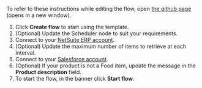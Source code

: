 To refer to these instructions while editing the flow, open [the github page](https://github.com/ot4i/app-connect-templates/blob/main/resources/markdown/Load%20NetSuite%20ERP%20products%20into%20Salesforce_instructions.md) (opens in a new window).

1. Click **Create flow** to start using the template.
1. (Optional) Update the Scheduler node to suit your requirements.
1. Connect to your [NetSuite ERP account](https://ibm.biz/aasnetsuite).
1. (Optional) Update the maximum number of items to retrieve at each interval.
1. Connect to your [Salesforce account](https://ibm.biz/aassalesforce).
1. (Optional) If your product is not a Food item, update the message in the **Product description** field.
1. To start the flow, in the banner click **Start flow**.

